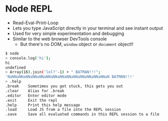 # Node REPL

* Read-Eval-Print-Loop 
* Lets you type JavaScript directly in your terminal and see instant output
* Used for very simple experimentation and debugging
* Similar to the web browser DevTools console 
  * But there's no DOM, `window` object or `document` object!!

```bash
$ node
> console.log('hi');
hi
undefined
> Array(16).join('lol?'-1) + " BATMAN!!!";
'NaNNaNNaNNaNNaNNaNNaNNaNNaNNaNNaNNaNNaNNaNNaN BATMAN!!!'
> .help
.break    Sometimes you get stuck, this gets you out
.clear    Alias for .break
.editor   Enter editor mode
.exit     Exit the repl
.help     Print this help message
.load     Load JS from a file into the REPL session
.save     Save all evaluated commands in this REPL session to a file
```
